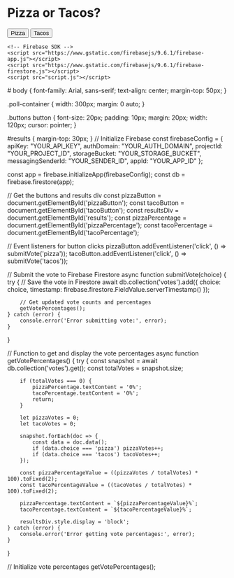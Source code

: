 <!DOCTYPE html>
<html lang="en">
<head>
    <meta charset="UTF-8">
    <meta name="viewport" content="width=device-width, initial-scale=1.0">
    <title>Pizza vs Tacos Poll</title>
    <link rel="stylesheet" href="styles.css">
</head>
<body>
    <div class="poll-container">
        <h1>Pizza or Tacos?</h1>
        <div class="buttons">
            <button id="pizzaButton">Pizza</button>
            <button id="tacoButton">Tacos</button>
        </div>
        <div id="results" style="display: none;">
            <h2>Results</h2>
            <p>Pizza: <span id="pizzaPercentage">0%</span></p>
            <p>Tacos: <span id="tacoPercentage">0%</span></p>
        </div>
    </div>

    <!-- Firebase SDK -->
    <script src="https://www.gstatic.com/firebasejs/9.6.1/firebase-app.js"></script>
    <script src="https://www.gstatic.com/firebasejs/9.6.1/firebase-firestore.js"></script>
    <script src="script.js"></script>
</body>
</html># 
body {
    font-family: Arial, sans-serif;
    text-align: center;
    margin-top: 50px;
}

.poll-container {
    width: 300px;
    margin: 0 auto;
}

.buttons button {
    font-size: 20px;
    padding: 10px;
    margin: 20px;
    width: 120px;
    cursor: pointer;
}

#results {
    margin-top: 30px;
}
// Initialize Firebase
const firebaseConfig = {
    apiKey: "YOUR_API_KEY",
    authDomain: "YOUR_AUTH_DOMAIN",
    projectId: "YOUR_PROJECT_ID",
    storageBucket: "YOUR_STORAGE_BUCKET",
    messagingSenderId: "YOUR_SENDER_ID",
    appId: "YOUR_APP_ID"
};

const app = firebase.initializeApp(firebaseConfig);
const db = firebase.firestore(app);

// Get the buttons and results div
const pizzaButton = document.getElementById('pizzaButton');
const tacoButton = document.getElementById('tacoButton');
const resultsDiv = document.getElementById('results');
const pizzaPercentage = document.getElementById('pizzaPercentage');
const tacoPercentage = document.getElementById('tacoPercentage');

// Event listeners for button clicks
pizzaButton.addEventListener('click', () => submitVote('pizza'));
tacoButton.addEventListener('click', () => submitVote('tacos'));

// Submit the vote to Firebase Firestore
async function submitVote(choice) {
    try {
        // Save the vote in Firestore
        await db.collection('votes').add({
            choice: choice,
            timestamp: firebase.firestore.FieldValue.serverTimestamp()
        });

        // Get updated vote counts and percentages
        getVotePercentages();
    } catch (error) {
        console.error('Error submitting vote:', error);
    }
}

// Function to get and display the vote percentages
async function getVotePercentages() {
    try {
        const snapshot = await db.collection('votes').get();
        const totalVotes = snapshot.size;

        if (totalVotes === 0) {
            pizzaPercentage.textContent = '0%';
            tacoPercentage.textContent = '0%';
            return;
        }

        let pizzaVotes = 0;
        let tacoVotes = 0;

        snapshot.forEach(doc => {
            const data = doc.data();
            if (data.choice === 'pizza') pizzaVotes++;
            if (data.choice === 'tacos') tacoVotes++;
        });

        const pizzaPercentageValue = ((pizzaVotes / totalVotes) * 100).toFixed(2);
        const tacoPercentageValue = ((tacoVotes / totalVotes) * 100).toFixed(2);

        pizzaPercentage.textContent = `${pizzaPercentageValue}%`;
        tacoPercentage.textContent = `${tacoPercentageValue}%`;

        resultsDiv.style.display = 'block';
    } catch (error) {
        console.error('Error getting vote percentages:', error);
    }
}

// Initialize vote percentages
getVotePercentages();
